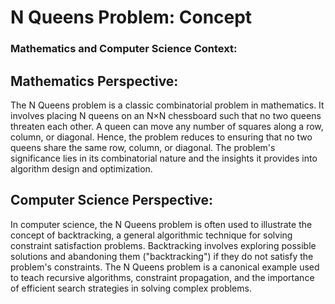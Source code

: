 # N Queens Problem: Concept
### Mathematics and Computer Science Context:

## Mathematics Perspective:

The N Queens problem is a classic combinatorial problem in mathematics. It involves placing N queens on an N×N chessboard such that no two queens threaten each other.
A queen can move any number of squares along a row, column, or diagonal. Hence, the problem reduces to ensuring that no two queens share the same row, column, or diagonal.
The problem's significance lies in its combinatorial nature and the insights it provides into algorithm design and optimization.
## Computer Science Perspective:

In computer science, the N Queens problem is often used to illustrate the concept of backtracking, a general algorithmic technique for solving constraint satisfaction problems.
Backtracking involves exploring possible solutions and abandoning them ("backtracking") if they do not satisfy the problem's constraints.
The N Queens problem is a canonical example used to teach recursive algorithms, constraint propagation, and the importance of efficient search strategies in solving complex problems.
